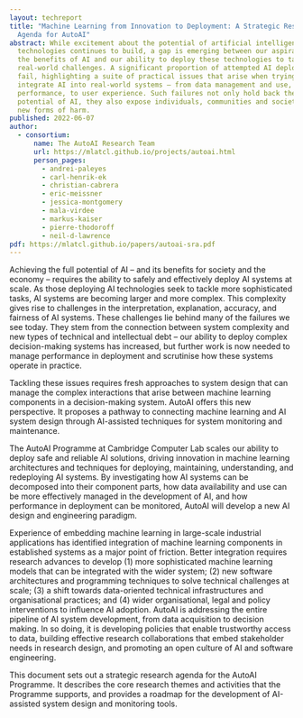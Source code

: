 ```yaml
---
layout: techreport
title: "Machine Learning from Innovation to Deployment: A Strategic Research
  Agenda for AutoAI"
abstract: While excitement about the potential of artificial intelligence (AI)
  technologies continues to build, a gap is emerging between our aspirations for
  the benefits of AI and our ability to deploy these technologies to tackle
  real-world challenges. A significant proportion of attempted AI deployments
  fail, highlighting a suite of practical issues that arise when trying to
  integrate AI into real-world systems – from data management and use, to model
  performance, to user experience. Such failures not only hold back the economic
  potential of AI, they also expose individuals, communities and societies to
  new forms of harm.
published: 2022-06-07
author:
  - consortium:
      name: The AutoAI Research Team
      url: https://mlatcl.github.io/projects/autoai.html
      person_pages:
        - andrei-paleyes
        - carl-henrik-ek
        - christian-cabrera
        - eric-meissner
        - jessica-montgomery
        - mala-virdee
        - markus-kaiser
        - pierre-thodoroff
        - neil-d-lawrence
pdf: https://mlatcl.github.io/papers/autoai-sra.pdf
---
```

Achieving the full potential of AI – and its benefits for society and the economy – requires the ability to safely and effectively deploy AI systems at scale. As those deploying AI technologies seek to tackle more sophisticated tasks, AI systems are becoming larger and more complex. This complexity gives rise to challenges in the interpretation, explanation, accuracy, and fairness of AI systems. These challenges lie behind many of the failures we see today. They stem from the connection between system complexity and new types of technical and intellectual debt – our ability to deploy complex decision-making systems has increased, but further work is now needed to manage performance in deployment and scrutinise how these systems operate in practice.

Tackling these issues requires fresh approaches to system design that can manage the complex interactions that arise between machine learning components in a decision-making system. AutoAI offers this new perspective. It proposes a pathway to connecting machine learning and AI system design through AI-assisted techniques for system monitoring and maintenance.

The AutoAI Programme at Cambridge Computer Lab scales our ability to deploy safe and reliable AI solutions, driving innovation in machine learning architectures and techniques for deploying, maintaining, understanding, and redeploying AI systems. By investigating how AI systems can be decomposed into their component parts, how data availability and use can be more effectively managed in the development of AI, and how performance in deployment can be monitored, AutoAI will develop a new AI design and engineering paradigm.

Experience of embedding machine learning in large-scale industrial applications has identified integration of machine learning components in established systems as a major point of friction. Better integration requires research advances to develop (1) more sophisticated machine learning models that can be integrated with the wider system; (2) new software architectures and programming techniques to solve technical challenges at scale; (3) a shift towards data-oriented technical infrastructures and organisational practices; and (4) wider organisational, legal and policy interventions to influence AI adoption. AutoAI is addressing the entire pipeline of AI system development, from data acquisition to decision making. In so doing, it is developing policies that enable trustworthy access to data, building effective research collaborations that embed stakeholder needs in research design, and promoting an open culture of AI and software engineering.

This document sets out a strategic research agenda for the AutoAI Programme. It describes the core research themes and activities that the Programme supports, and provides a roadmap for the development of AI-assisted system design and monitoring tools.